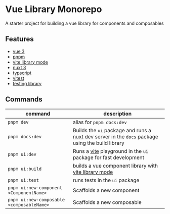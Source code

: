 # Vue Library Monorepo

A starter project for building a vue library for components and composables

## Features

- [vue 3](https://vuejs.org)
- [pnpm](https://pnpm.io)
- [vite library mode](https://vitejs.dev/guide/build.html#library-mode)
- [nuxt 3](https://v3.nuxtjs.org)
- [typscript](https://www.typescriptlang.org/)
- [vitest](https://vitest.dev)
- [testing library](https://testing-library.com/docs/vue-testing-library/intro/)

## Commands

| command                                   | description                                                                                                                |
| ----------------------------------------- | -------------------------------------------------------------------------------------------------------------------------- |
| `pnpm dev`                                | alias for `pnpm docs:dev`                                                                                                  |
| `pnpm docs:dev`                           | Builds the `ui` package and runs a [nuxt](https://v3.nuxtjs.org/) dev server in the `docs` package using the build library |
| `pnpm ui:dev`                             | Runs a [vite](https://vitejs.dev) playground in the `ui` package for fast development                                      |
| `pnpm ui:build`                           | builds a vue component library with [vite library mode](https://vitejs.dev/guide/build.html#library-mode)                  |
| `pnpm ui:test`                            | runs tests in the `ui` package                                                                                             |
| `pnpm ui:new-component <ComponentName>`   | Scaffolds a new component                                                                                                  |
| `pnpm ui:new-composable <composableName>` | Scaffolds a new composable                                                                                                 |
